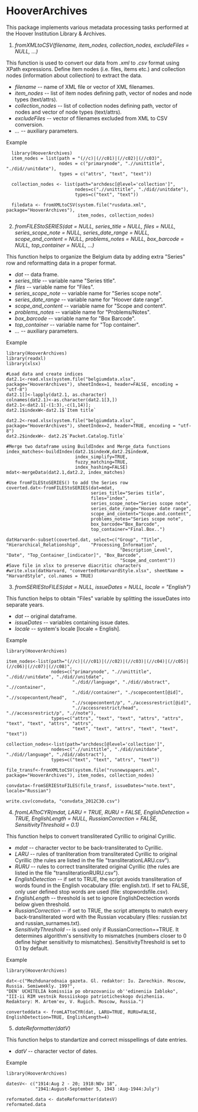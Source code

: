 # HooverArchives
This package implements various metadata processing tasks performed at the Hoover Institution Library & Archives.


1. <em> fromXMLtoCSV(filename, item_nodes, collection_nodes, excludeFiles = NULL, ...) </em>

  This function is used to convert our data from *.xml* to *.csv* format using XPath expressions. Define item nodes (i.e. files, items etc.) and collection nodes (information about collection) to extract the data.
    
  + *filename* -- name of XML file or vector of XML filenames.
  + *item_nodes* -- list of item nodes defining path, vector of nodes and node types (text/attrs).
  + *collection_nodes* -- list of collection nodes defining path, vector of nodes and vector of node types (text/attrs).
  + *excludeFiles* -- vector of filenames excluded from XML to CSV conversion.
  + *...* -- auxiliary parameters.

 Example
 
      library(HooverArchives)
      item_nodes = list(path = "(//c)|(//c01)|(//c02)|(//c03)",
                        nodes = c("primarynode", ".//unittitle", "./did//unitdate"),
                        types = c("attrs", "text", "text"))
      
      collection_nodes <- list(path="archdesc[@level='collection']",
                              nodes=c(".//unittitle", "./did//unitdate"),
                              types=c("text", "text"))
      
      filedata <- fromXMLtoCSV(system.file("rusdata.xml", package="HooverArchives"),
                               item_nodes, collection_nodes)




2. <em> fromFILEStoSERIES(dat = NULL, series_title = NULL, files = NULL, series_scope_note = NULL,
  series_date_range = NULL, scope_and_content = NULL, problems_notes = NULL, box_barcode = NULL, top_container = NULL,
  ...) </em>
  
  This function helps to organize the Belgium data by adding extra "Series" row and reformatting data in a proper format.

  + *dat* -- data frame.
  + *series_title* -- variable name "Series title".
  + *files* -- variable name for "Files".
  + *series_scope_note* -- variable name for "Series scope note".
  + *series_date_range* -- variable name for "Hoover date range".
  + *scope_and_content* -- variable name for "Scope and content".
  + *problems_notes* -- variable name for "Problems/Notes".
  + *box_barcode* -- variable name for "Box Barcode".
  + *top_container* -- variable name for "Top container".
  + *...* -- auxiliary parameters.


 Example 
 
    library(HooverArchives)
    library(readxl)
    library(xlsx)
    
    #Load data and create indices
    dat2.1<-read.xlsx(system.file("belgiumdata.xlsx", package="HooverArchives"), sheetIndex=1, header=FALSE, encoding = "utf-8")
    dat2.1[]<-lapply(dat2.1, as.character)
    colnames(dat2.1)<-as.character(dat2.1[3,])
    dat2.1<-dat2.1[-(1:3),-c(1,14)];
    dat2.1$indexW<-dat2.1$`Item title`
    
    dat2.2<-read.xlsx(system.file("belgiumdata.xlsx", package="HooverArchives"), sheetIndex=2, header=TRUE, encoding = "utf-8")
    dat2.2$indexW<- dat2.2$`Packet.Catalog.Title`
    
    #Merge two dataframe using BuildIndex and Merge_data functions
    index_matches<-buildIndex(dat2.1$indexW,dat2.2$indexW,
                              index_simplify=TRUE,
                              fuzzy_matching=TRUE,
                              index_hashing=FALSE)
    mdat<-mergeData(dat2.1,dat2.2, index_matches)
    
    #Use fromFILEStoSERIES() to add the Series row
    coverted.dat<-fromFILEStoSERIES(dat=mdat,
                                    series_title="Series title",
                                    files="index",
                                    series_scope_note="Series scope note",
                                    series_date_range="Hoover date range",
                                    scope_and_content="Scope.and.content",
                                    problems_notes="Series scope note",
                                    box_barcode="Box_Barcode",
                                    top_container="Final.Box..")
    
    datHarvard<-subset(coverted.dat, select=c("Group", "Title", "Hierarchical_Relationship",	"Processing_Information",
                                               "Description_Level",	"Date", "Top_Container_[indicator]", "Box_Barcode",
                                               "Scope_and_content"))
    #Save file in xlsx to preserve diacritic characters
    #write.xlsx(datHarvard, "convertedtoHarvardStyle.xlsx", sheetName = "HarvardStyle", col.names = TRUE)



3. <em> fromSERIEStoFILES(dat = NULL, issueDates = NULL, locale = "English") </em>

  This function helps to obtain "Files" variable by splitting the issueDates into separate years.
  
  + *dat* -- original dataframe.
  + *issueDates* -- variables containing issue dates.
  + *locale* -- system's locale [locale = English].

 Example  
 
    library(HooverArchives)
    
    item_nodes<-list(path="(//c)|(//c01)|(//c02)|(//c03)|(//c04)|(//c05)|(//c06)|(//c07)|(//c08)",
                     nodes=c("primarynode", ".//unittitle", "./did//unitdate", "./did//unitdate",
                             "./did//language", "./did//abstract", ".//container",
                             "./did//container", "./scopecontent[@id]", ".//scopecontent/head",
                             ".//scopecontent/p", "./accessrestrict[@id]",
                             ".//accessrestrict/head", ".//accessrestrict/p", ".//note"),
                     types=c("attrs", "text", "text", "attrs", "attrs", "text", "text", "attrs", "attrs",
                             "text", "text", "attrs", "text", "text", "text"))
    
    collection_nodes<-list(path="archdesc[@level='collection']",
                     nodes=c(".//unittitle", "./did//unitdate", "./did//language", "./did//abstract"),
                     types=c("text", "text", "attrs", "text"))
    
    file_transf<-fromXMLtoCSV(system.file("rusnewspapers.xml", package="HooverArchives"), item_nodes, collection_nodes)
    
    convdata<-fromSERIEStoFILES(file_transf, issueDates="note.text", locale="Russian")
    
    write.csv(convdata, "convdata_2012C30.csv")

4. <em> fromLATtoCYR(mdat, LARU = TRUE, RURU = FALSE, EnglishDetection = TRUE, EnglishLength = NULL, RussianCorrection = FALSE,        SensitivityThreshold = 0.1) </em>

  This function helps to convert transliterated Cyrillic to original Cyrillic.

  + *mdat* -- character vector to be back-transliterated to Cyrillic.
  + *LARU* -- rules of tranliteration from transliterated Cyrillic to original Cyrillic (the rules are listed in the file "transliterationLARU.csv").
  + *RURU* -- rules to correct transliterated original Cyrillic (the rules are listed in the file "transliterationRURU.csv").
  + *EnglishDetection* -- if set to TRUE, the script avoids transliteration of words found in the English vocabulary (file: english.txt). If set to FALSE, only user defined stop words are used (file: stopwordsfile.csv).
  + *EnglishLength* -- threshold is set to ignore EnglishDectection words below given threshold.
  + *RussianCorrection* -- if set to TRUE, the script attempts to match every back-transliterated word with the Russian vocabulary (files: russian.txt and russian_surnames.txt).
  + *SensitivityThreshold* -- is used only if RussianCorrection==TRUE. It determines algorithm's sensitivity to mismatches (numbers closer to 0 define higher sensitivity to mismatches). SensitivityThreshold is set to 0.1 by default.

 Example  

    library(HooverArchives)
    
    dat<-c("Mezhdunarodnaia gazeta. Gl. redaktor: Iu. Zarechkin. Moscow, Russia. Semiweekly. 199?",
    "DEN' UCHITELIA komissiia po obrazovaniiu ob''edineniia Iabloko",
    "III-ii RIM vestnik Rossiiskogo patrioticheskogo dvizheniia. Redaktory: M. Artem'ev, V. Rugich. Moscow, Russia.")
    
    converteddata <- fromLATtoCYR(dat, LARU=TRUE, RURU=FALSE, EnglishDetection=TRUE, EnglishLength=4)
    

5. <em> dateReformatter(datV) </em>

  This function helps to standartize and correct misspellings of date entries.

  + *datV* -- character vector of dates.

  Example
  
    library(HooverArchives)
    
    datesV<- c("1914:Aug 2 - 20; 1918:NOv 18",
               "1941:August-September 5, 1943 :Aug-1944:July")
    
    reformated.data <- dateReformatter(datesV)
    reformated.data
